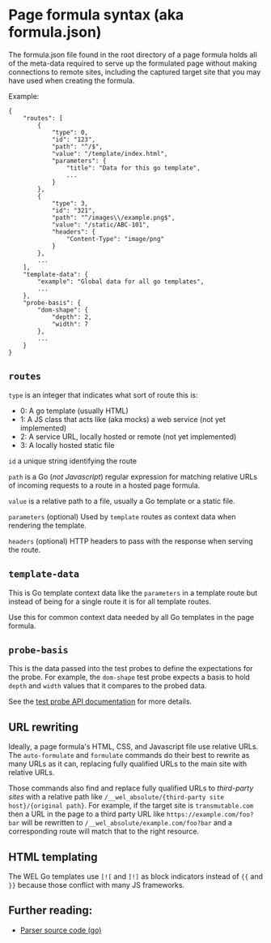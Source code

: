 # Page formula syntax (aka formula.json)

The formula.json file found in the root directory of a page formula holds all of the meta-data required to serve up the formulated page without making connections to remote sites, including the captured target site that you may have used when creating the formula.

Example:

	{
		"routes": [
			{
				"type": 0,
				"id": "123",
				"path": "^/$",
				"value": "/template/index.html",
				"parameters": {
					"title": "Data for this go template",
					...
				}
			},
			{
				"type": 3,
				"id": "321",
				"path": "^/images\\/example.png$",
				"value": "/static/ABC-101",
				"headers": {
					"Content-Type": "image/png"
				}
			},
			...
		],
		"template-data": {
			"example": "Global data for all go templates",
			...
		},
		"probe-basis": {
			"dom-shape": {
				"depth": 2,
				"width": 7
			},
			...
		}
	}

## `routes`

`type` is an integer that indicates what sort of route this is:

- 0: A go template (usually HTML)
- 1: A JS class that acts like (aka mocks) a web service (not yet implemented)
- 2: A service URL, locally hosted or remote (not yet implemented)
- 3: A locally hosted static file

`id` a unique string identifying the route

`path` is a Go (*not Javascript*) regular expression for matching relative URLs of incoming requests to a route in a hosted page formula.

`value` is a relative path to a file, usually a Go template or a static file.

`parameters` (optional) Used by `template` routes as context data when rendering the template.

`headers` (optional) HTTP headers to pass with the response when serving the route.

## `template-data`

This is Go template context data like the `parameters` in a template route but instead of being for a single route it is for all template routes.

Use this for common context data needed by all Go templates in the page formula.

## `probe-basis`

This is the data passed into the test probes to define the expectations for the probe. For example, the `dom-shape` test probe expects a basis to hold `depth` and `width` values that it compares to the probed data.

See the [test probe API documentation](TEST_PROBE_API.md) for more details.

## URL rewriting

Ideally, a page formula's HTML, CSS, and Javascript file use relative URLs. The `auto-formulate` and `formulate` commands do their best to rewrite as many URLs as it can, replacing fully qualified URLs to the main site with relative URLs.

Those commands also find and replace fully qualified URLs to *third-party sites* with a relative path like `/__wel_absolute/{third-party site host}/{original path}`. For example, if the target site is `transmutable.com` then a URL in the page to a third party URL like `https://example.com/foo?bar` will be rewritten to `/__wel_absolute/example.com/foo?bar` and a corresponding route will match that to the right resource. 

## HTML templating

The WEL Go templates use `[![` and `]!]` as block indicators instead of `{{` and `}}` because those conflict with many JS frameworks.


## Further reading:
- [Parser source code (go)](../go/src/wel/formulas/formulas.go)

